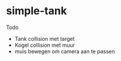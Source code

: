 # simple-tank

Todo
* Tank collision met target
* Kogel collision met muur
* muis bewegen om camera aan te passen